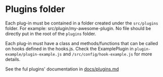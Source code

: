 # Plugins folder #

Each plug-in must be contained in a folder created under the `src/plugins` folder.
For example: src/plugin/my-awesome-plugin. No file should be directly put in the root of the `plugins` folder.

Each plug-in must have a class and methods/functions that can be called on hooks defined in the hooks.js.
Check the ExamplePlugin in `plugin-example/plugin-example.js` and `/src/config/hook-example.js` for more details.

See the ful plugins' documentation in [docs/plugins.md](../../docs/plugins.md)
